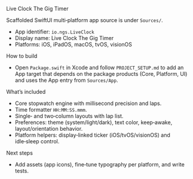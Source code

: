 Live Clock The Gig Timer

Scaffolded SwiftUI multi‑platform app source is under `Sources/`.

- App identifier: `io.ngs.LiveClock`
- Display name: Live Clock The Gig Timer
- Platforms: iOS, iPadOS, macOS, tvOS, visionOS

How to build
- Open `Package.swift` in Xcode and follow `PROJECT_SETUP.md` to add an App target that depends on the package products (Core, Platform, UI) and uses the App entry from `Sources/App`.

What’s included
- Core stopwatch engine with millisecond precision and laps.
- Time formatter `HH:MM:SS.mmm`.
- Single‑ and two‑column layouts with lap list.
- Preferences: theme (system/light/dark), text color, keep‑awake, layout/orientation behavior.
- Platform helpers: display‑linked ticker (iOS/tvOS/visionOS) and idle‑sleep control.

Next steps
- Add assets (app icons), fine‑tune typography per platform, and write tests.
